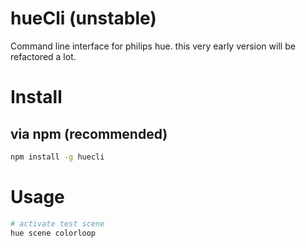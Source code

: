 hueCli (unstable)
======

Command line interface for philips hue. this very early version will be refactored a lot.

# Install

## via npm (recommended)

```bash
npm install -g huecli
```

# Usage

```bash
# activate test scene
hue scene colorloop
```
